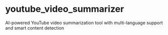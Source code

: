 # youtube_video_summarizer
AI-powered YouTube video summarization tool with multi-language support and smart content detection
